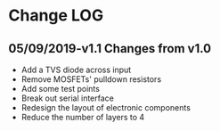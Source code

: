 # Change LOG

## 05/09/2019-v1.1 Changes from v1.0
+ Add a TVS diode across input
+ Remove MOSFETs' pulldown resistors
+ Add some test points
+ Break out serial interface
+ Redesign the layout of electronic components
+ Reduce the number of layers to 4
